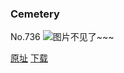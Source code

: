 ### Cemetery
No.736
![图片不见了~~~](https://imgs.xkcd.com/comics/cemetery.png)

[原址](https://xkcd.com//736) [下载](https://imgs.xkcd.com/comics/cemetery.png)

